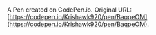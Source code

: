 # 

A Pen created on CodePen.io. Original URL: [https://codepen.io/Krishawk920/pen/BaqpeOM](https://codepen.io/Krishawk920/pen/BaqpeOM).

